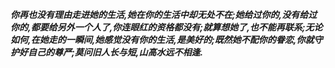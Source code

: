 ***你再也没有理由走进她的生活,她在你的生活中却无处不在;她给过你的,没有给过你的,都要给另外一个人了,你连眼红的资格都没有;就算想她了,也不能再联系;无论如何,在她走的一瞬间,她感觉没有你的生活,是美好的;既然她不配你的眷恋,你就守护好自己的尊严;莫问旧人长与短,山高水远不相逢.***